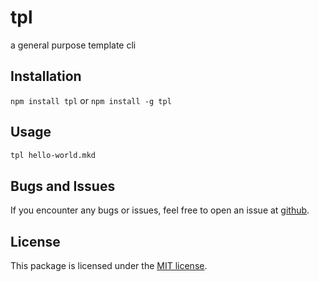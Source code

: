 # tpl
a general purpose template cli

## Installation

`npm install tpl` or `npm install -g tpl`

## Usage

``` bash
tpl hello-world.mkd
```

## Bugs and Issues

If you encounter any bugs or issues, feel free to open an issue at
[github](//github.com/pvorb/node-pub/issues).

## License

This package is licensed under the
[MIT license](http://vorb.de/license/mit.html).
